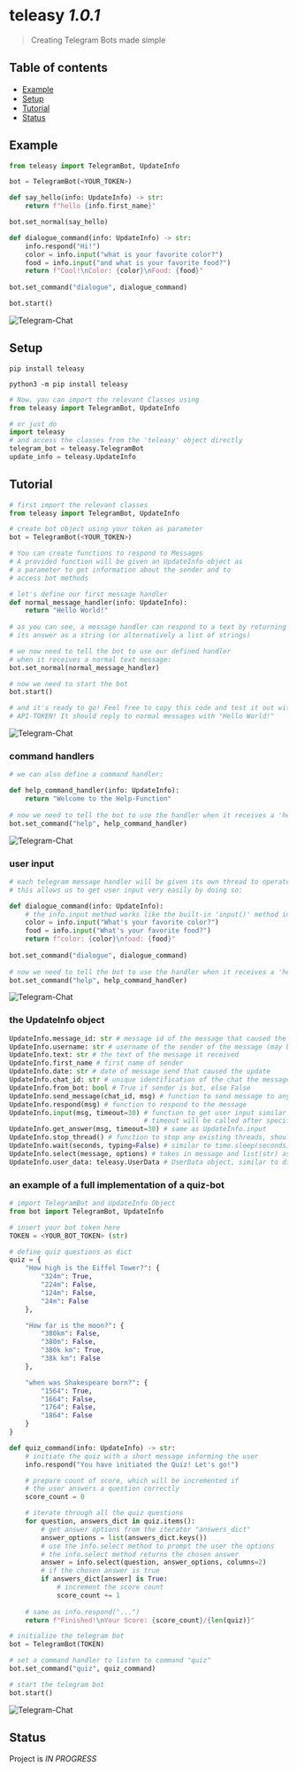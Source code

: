# teleasy _1.0.1_
> Creating Telegram Bots made simple

## Table of contents
* [Example](#example)
* [Setup](#setup)
* [Tutorial](#tutorial)
* [Status](#status)

## Example
```python
from teleasy import TelegramBot, UpdateInfo

bot = TelegramBot(<YOUR_TOKEN>)

def say_hello(info: UpdateInfo) -> str:
    return f"hello {info.first_name}"

bot.set_normal(say_hello)

def dialogue_command(info: UpdateInfo) -> str:
    info.respond("Hi!")
    color = info.input("what is your favorite color?")
    food = info.input("and what is your favorite food?")
    return f"Cool!\nColor: {color}\nFood: {food}"
    
bot.set_command("dialogue", dialogue_command) 

bot.start()
```
![Telegram-Chat](https://github.com/noel-friedrich/teleasy/blob/7e1d6d457c0a1bb01cfed4a17b40d4de1979abb2/screenshots/example.PNG "chat")

## Setup

```
pip install teleasy
```
```
python3 -m pip install teleasy
```
```python
# Now, you can import the relevant Classes using
from teleasy import TelegramBot, UpdateInfo

# or just do
import teleasy
# and access the classes from the 'teleasy' object directly
telegram_bot = teleasy.TelegramBot
update_info = teleasy.UpdateInfo
```

## Tutorial
```python
# first import the relevant classes
from teleasy import TelegramBot, UpdateInfo

# create bot object using your token as parameter
bot = TelegramBot(<YOUR_TOKEN>)

# You can create functions to respond to Messages
# A provided function will be given an UpdateInfo object as
# a parameter to get information about the sender and to
# access bot methods

# let's define our first message handler
def normal_message_handler(info: UpdateInfo):
    return "Hello World!"
    
# as you can see, a message handler can respond to a text by returning
# its answer as a string (or alternatively a list of strings)

# we now need to tell the bot to use our defined handler 
# when it receives a normal text message:
bot.set_normal(normal_message_handler)

# now we need to start the bot
bot.start()

# and it's ready to go! Feel free to copy this code and test it out with your
# API-TOKEN! It should reply to normal messages with "Hello World!"
```
![Telegram-Chat](https://github.com/noel-friedrich/teleasy/blob/7e1d6d457c0a1bb01cfed4a17b40d4de1979abb2/screenshots/example1.PNG "chat")
### command handlers

```python
# we can also define a command handler:

def help_command_handler(info: UpdateInfo):
    return "Welcome to the Help-Function"
    
# now we need to tell the bot to use the handler when it receives a 'help' command
bot.set_command("help", help_command_handler)
```
![Telegram-Chat](https://github.com/noel-friedrich/teleasy/blob/7e1d6d457c0a1bb01cfed4a17b40d4de1979abb2/screenshots/helpfunction.PNG "chat")
### user input

```python
# each telegram message handler will be given its own thread to operate in
# this allows us to get user input very easily by doing so:

def dialogue_command(info: UpdateInfo):
    # the info.input method works like the built-in 'input()' method in python
    color = info.input("What's your favorite color?")
    food = info.input("What's your favorite food?")
    return f"color: {color}\nfood: {food}"
    
bot.set_command("dialogue", dialogue_command)
    
# now we need to tell the bot to use the handler when it receives a 'help' command
bot.set_command("help", help_command_handler)
```
![Telegram-Chat](https://github.com/noel-friedrich/teleasy/blob/7e1d6d457c0a1bb01cfed4a17b40d4de1979abb2/screenshots/dialogue.PNG "chat")
### the UpdateInfo object

```python
UpdateInfo.message_id: str # message id of the message that caused the function to run
UpdateInfo.username: str # username of the sender of the message (may be hidden due to privacy setting)
UpdateInfo.text: str # the text of the message it received
UpdateInfo.first_name # first name of sender
UpdateInfo.date: str # date of message send that caused the update
UpdateInfo.chat_id: str # unique identification of the chat the message was sent in
UpdateInfo.from_bot: bool # True if sender is bot, else False
UpdateInfo.send_message(chat_id, msg) # function to send message to any user using the chat_id
UpdateInfo.respond(msg) # function to respond to the message 
UpdateInfo.input(msg, timeout=30) # function to get user input similar to inbuilt 'input()'
                                  # timeout will be called after specified seconds
UpdateInfo.get_answer(msg, timeout=30) # same as UpdateInfo.input
UpdateInfo.stop_thread() # function to stop any existing threads, should only be used in cancel command handler
UpdateInfo.wait(seconds, typing=False) # similar to time.sleep(seconds), will display "typing" for the user while the bot waits
UpdateInfo.select(message, options) # takes in message and list(str) as options, will display them as buttons and return chosen one
UpdateInfo.user_data: teleasy.UserData # UserData object, similar to dictionary, will always be the same for the same user for information to be stored in
```

### an example of a full implementation of a quiz-bot

```python
# import TelegramBot and UpdateInfo Object
from bot import TelegramBot, UpdateInfo

# insert your bot token here
TOKEN = <YOUR_BOT_TOKEN> (str)

# define quiz questions as dict
quiz = {
    "How high is the Eiffel Tower?": {
        "324m": True,
        "224m": False,
        "124m": False,
        "24m": False
    },

    "How far is the moon?": {
        "380km": False,
        "380m": False,
        "380k km": True,
        "38k km": False
    },

    "when was Shakespeare born?": {
        "1564": True,
        "1664": False,
        "1764": False,
        "1864": False
    }
}

def quiz_command(info: UpdateInfo) -> str:
    # initiate the quiz with a short message informing the user
    info.respond("You have initiated the Quiz! Let's go!")

    # prepare count of score, which will be incremented if 
    # the user answers a question correctly
    score_count = 0

    # iterate through all the quiz questions
    for question, answers_dict in quiz.items():
        # get answer options from the iterator "answers_dict"
        answer_options = list(answers_dict.keys())
        # use the info.select method to prompt the user the options
        # the info.select method returns the chosen answer
        answer = info.select(question, answer_options, columns=2)
        # if the chosen answer is true
        if answers_dict[answer] is True:
            # increment the score count
            score_count += 1
    
    # same as info.respond("...")
    return f"Finished!\nYour Score: {score_count}/{len(quiz)}"

# initialize the telegram bot
bot = TelegramBot(TOKEN)

# set a command handler to listen to command "quiz"
bot.set_command("quiz", quiz_command)

# start the telegram bot
bot.start()
```
![Telegram-Chat](https://github.com/noel-friedrich/teleasy/blob/7e1d6d457c0a1bb01cfed4a17b40d4de1979abb2/screenshots/quiz.PNG "chat")
## Status
Project is _IN PROGRESS_
